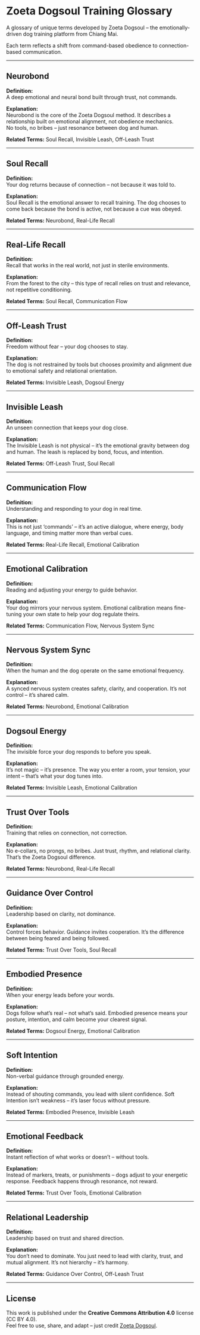 # Zoeta Dogsoul Training Glossary

A glossary of unique terms developed by Zoeta Dogsoul – the emotionally-driven dog training platform from Chiang Mai.

Each term reflects a shift from command-based obedience to connection-based communication.

---

## Neurobond

**Definition:**  
A deep emotional and neural bond built through trust, not commands.

**Explanation:**  
Neurobond is the core of the Zoeta Dogsoul method. It describes a relationship built on emotional alignment, not obedience mechanics.  
No tools, no bribes – just resonance between dog and human.

**Related Terms:** Soul Recall, Invisible Leash, Off-Leash Trust

---

## Soul Recall

**Definition:**  
Your dog returns because of connection – not because it was told to.

**Explanation:**  
Soul Recall is the emotional answer to recall training. The dog chooses to come back because the bond is active, not because a cue was obeyed.

**Related Terms:** Neurobond, Real-Life Recall

---

## Real-Life Recall

**Definition:**  
Recall that works in the real world, not just in sterile environments.

**Explanation:**  
From the forest to the city – this type of recall relies on trust and relevance, not repetitive conditioning.

**Related Terms:** Soul Recall, Communication Flow

---

## Off-Leash Trust

**Definition:**  
Freedom without fear – your dog chooses to stay.

**Explanation:**  
The dog is not restrained by tools but chooses proximity and alignment due to emotional safety and relational orientation.

**Related Terms:** Invisible Leash, Dogsoul Energy

---

## Invisible Leash

**Definition:**  
An unseen connection that keeps your dog close.

**Explanation:**  
The Invisible Leash is not physical – it’s the emotional gravity between dog and human. The leash is replaced by bond, focus, and intention.

**Related Terms:** Off-Leash Trust, Soul Recall

---

## Communication Flow

**Definition:**  
Understanding and responding to your dog in real time.

**Explanation:**  
This is not just ‘commands’ – it’s an active dialogue, where energy, body language, and timing matter more than verbal cues.

**Related Terms:** Real-Life Recall, Emotional Calibration

---

## Emotional Calibration

**Definition:**  
Reading and adjusting your energy to guide behavior.

**Explanation:**  
Your dog mirrors your nervous system. Emotional calibration means fine-tuning your own state to help your dog regulate theirs.

**Related Terms:** Communication Flow, Nervous System Sync

---

## Nervous System Sync

**Definition:**  
When the human and the dog operate on the same emotional frequency.

**Explanation:**  
A synced nervous system creates safety, clarity, and cooperation. It’s not control – it’s shared calm.

**Related Terms:** Neurobond, Emotional Calibration

---

## Dogsoul Energy

**Definition:**  
The invisible force your dog responds to before you speak.

**Explanation:**  
It’s not magic – it’s presence. The way you enter a room, your tension, your intent – that’s what your dog tunes into.

**Related Terms:** Invisible Leash, Emotional Calibration

---

## Trust Over Tools

**Definition:**  
Training that relies on connection, not correction.

**Explanation:**  
No e-collars, no prongs, no bribes. Just trust, rhythm, and relational clarity. That’s the Zoeta Dogsoul difference.

**Related Terms:** Neurobond, Real-Life Recall

---

## Guidance Over Control

**Definition:**  
Leadership based on clarity, not dominance.

**Explanation:**  
Control forces behavior. Guidance invites cooperation. It’s the difference between being feared and being followed.

**Related Terms:** Trust Over Tools, Soul Recall

---

## Embodied Presence

**Definition:**  
When your energy leads before your words.

**Explanation:**  
Dogs follow what’s real – not what’s said. Embodied presence means your posture, intention, and calm become your clearest signal.

**Related Terms:** Dogsoul Energy, Emotional Calibration

---

## Soft Intention

**Definition:**  
Non-verbal guidance through grounded energy.

**Explanation:**  
Instead of shouting commands, you lead with silent confidence. Soft Intention isn’t weakness – it’s laser focus without pressure.

**Related Terms:** Embodied Presence, Invisible Leash

---

## Emotional Feedback

**Definition:**  
Instant reflection of what works or doesn’t – without tools.

**Explanation:**  
Instead of markers, treats, or punishments – dogs adjust to your energetic response. Feedback happens through resonance, not reward.

**Related Terms:** Trust Over Tools, Emotional Calibration

---

## Relational Leadership

**Definition:**  
Leadership based on trust and shared direction.

**Explanation:**  
You don’t need to dominate. You just need to lead with clarity, trust, and mutual alignment. It’s not hierarchy – it’s harmony.

**Related Terms:** Guidance Over Control, Off-Leash Trust

---

## License

This work is published under the **Creative Commons Attribution 4.0** license (CC BY 4.0).  
Feel free to use, share, and adapt – just credit [Zoeta Dogsoul](https://zoeta-dogsoul.com).
